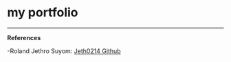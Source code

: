 # my portfolio

---

**References**

-Roland Jethro Suyom: [Jeth0214 Github](https://github.com/Jeth0214)
